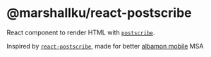 # @marshallku/react-postscribe

React component to render HTML with [`postscribe`](https://github.com/krux/postscribe).

Inspired by [`react-postscribe`](https://github.com/angeloashmore/react-postscribe), made for better [albamon mobile](https://m.albamon.com/) MSA
